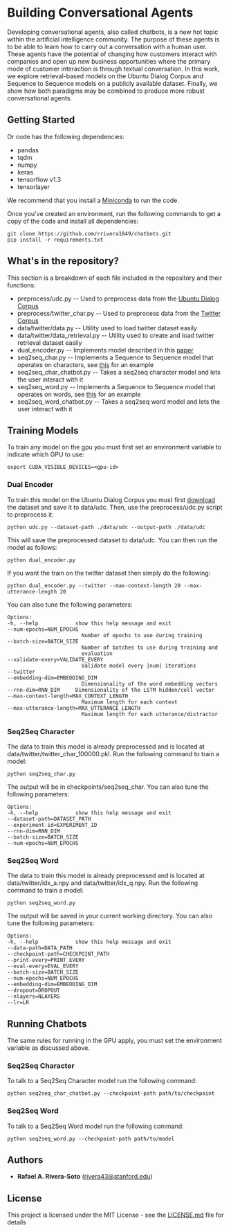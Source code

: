 # Building Conversational Agents

Developing conversational agents, also called chatbots, is a new hot topic within the artificial intelligence community. 
The purpose of these agents is to be able to learn how to carry out a conversation with a human user. These agents have the 
potential of changing how customers interact with companies and open up new business opportunities where the primary mode 
of customer interaction is through textual conversation. In this work, we explore retrieval-based models on the Ubuntu Dialog Corpus 
and Sequence to Sequence models on a publicly available dataset. Finally, we show how both paradigms may be combined to produce 
more robust conversational agents.

## Getting Started

Or code has the following dependencies:
* pandas
* tqdm
* numpy
* keras
* tensorflow v1.3
* tensorlayer

We recommend that you install a [Miniconda](https://conda.io/miniconda.html) to run the code. 

Once you've created an environment, run the following commands to get a copy of the code and install all dependencies:

```
git clone https://github.com/rrivera1849/chatbots.git
pip install -r requirements.txt
```

## What's in the repository?

This section is a breakdown of each file included in the repository and their functions:

* preprocess/udc.py -- Used to preprocess data from the [Ubuntu Dialog Corpus](https://github.com/rkadlec/ubuntu-ranking-dataset-creator)
* preprocess/twitter_char.py -- Used to preprocess data from the [Twitter Corpus](https://github.com/Marsan-Ma/chat_corpus)
* data/twitter/data.py -- Utility used to load twitter dataset easily
* data/twitter/data_retrieval.py -- Utility used to create and load twitter retrieval dataset easily
* dual_encoder.py -- Implements model described in this [paper](https://arxiv.org/abs/1510.03753)
* seq2seq_char.py -- Implements a Sequence to Sequence model that operates on characters, see [this](https://github.com/keras-team/keras/blob/master/examples/lstm_seq2seq.py) for an example
* seq2seq_char_chatbot.py -- Takes a seq2seq character model and lets the user interact with it
* seq2seq_word.py -- Implements a Sequence to Sequence model that operates on words, see [this](https://github.com/zsdonghao/seq2seq-chatbot/blob/master/main_simple_seq2seq.py) for an example
* seq2seq_word_chatbot.py -- Takes a seq2seq word model and lets the user interact with it

## Training Models

To train any model on the gpu you must first set an environment variable to indicate which GPU to use:

```
export CUDA_VISIBLE_DEVICES=<gpu-id>
```

### Dual Encoder

To train this model on the Ubuntu Dialog Corpus you must first [download](https://github.com/rkadlec/ubuntu-ranking-dataset-creator)
the dataset and save it to data/udc. Then, use the preprocess/udc.py script to preprocess it:

```
python udc.py --dataset-path ./data/udc --output-path ./data/udc
```

This will save the preprocessed dataset to data/udc. You can then run the model as follows:

```
python dual_encoder.py
```

If you want the train on the twitter dataset then simply do the following:

```
python dual_encoder.py --twitter --max-context-length 20 --max-utterance-length 20
```

You can also tune the following parameters:

    Options:
    -h, --help            show this help message and exit
    --num-epochs=NUM_EPOCHS
                            Number of epochs to use during training
    --batch-size=BATCH_SIZE
                            Number of batches to use during training and
                            evaluation
    --validate-every=VALIDATE_EVERY
                            Validate model every |num| iterations
    --twitter
    --embedding-dim=EMBEDDING_DIM
                            Dimensionality of the word embedding vectors
    --rnn-dim=RNN_DIM     Dimensionality of the LSTM hidden/cell vector
    --max-context-length=MAX_CONTEXT_LENGTH
                            Maximum length for each context
    --max-utterance-length=MAX_UTTERANCE_LENGTH
                            Maximum length for each utterance/distractor

### Seq2Seq Character


The data to train this model is already preprocessed and is located at data/twitter/twitter_char_100000.pkl. Run the following command
to train a model:

```
python seq2seq_char.py
```

The output will be in checkpoints/seq2seq_char. You can also tune the following parameters:

    Options:
    -h, --help            show this help message and exit
    --dataset-path=DATASET_PATH
    --experiment-id=EXPERIMENT_ID
    --rnn-dim=RNN_DIM
    --batch-size=BATCH_SIZE
    --num-epochs=NUM_EPOCHS

### Seq2Seq Word

The data to train this model is already preprocessed and is located at data/twitter/idx_a.npy and data/twitter/idx_q.npy. Run the following 
command to train a model:

```
python seq2seq_word.py
```

The output will be saved in your current working directory. You can also tune the following parameters:

    Options:
    -h, --help            show this help message and exit
    --data-path=DATA_PATH
    --checkpoint-path=CHECKPOINT_PATH
    --print-every=PRINT_EVERY
    --eval-every=EVAL_EVERY
    --batch-size=BATCH_SIZE
    --num-epochs=NUM_EPOCHS
    --embedding-dim=EMBEDDING_DIM
    --dropout=DROPOUT
    --nlayers=NLAYERS
    --lr=LR

## Running Chatbots

The same rules for running in the GPU apply, you must set the environment variable as discussed above.

### Seq2Seq Character 

To talk to a Seq2Seq Character model run the following command:

```
python seq2seq_char_chatbot.py --checkpoint-path path/to/checkpoint
```

### Seq2Seq Word

To talk to a Seq2Seq Word model run the following command:

```
python seq2seq_word.py --checkpoint-path path/to/model
```

## Authors

* **Rafael A. Rivera-Soto** (rivera43@stanford.edu)

## License

This project is licensed under the MIT License - see the [LICENSE.md](LICENSE.md) file for details
